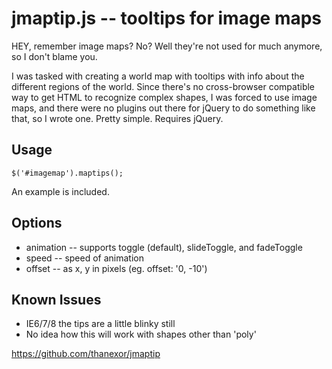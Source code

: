 # jmaptip.js -- tooltips for image maps

HEY, remember image maps?  No?  Well they're not used for much anymore, so I don't blame you.

I was tasked with creating a world map with tooltips with info about the different regions of the world.  Since there's no cross-browser compatible way to get HTML to recognize complex shapes, I was forced to use image maps, and there were no plugins out there for jQuery to do something like that, so I wrote one.  Pretty simple.  Requires jQuery.

## Usage

    $('#imagemap').maptips();

An example is included.

## Options

* animation -- supports toggle (default), slideToggle, and fadeToggle
* speed -- speed of animation
* offset -- as x, y in pixels (eg. offset: '0, -10')

## Known Issues

* IE6/7/8 the tips are a little blinky still
* No idea how this will work with shapes other than 'poly'

https://github.com/thanexor/jmaptip
